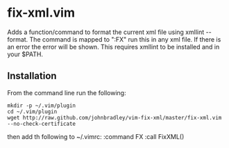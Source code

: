 # fix-xml.vim

Adds a function/command to format the current xml file using xmllint --format.
The command is mapped to ":FX" run this in any xml file.
If there is an error the error will be shown.
This requires xmllint to be installed and in your $PATH.

## Installation

From the command line run the following:
```
mkdir -p ~/.vim/plugin
cd ~/.vim/plugin
wget http://raw.github.com/johnbradley/vim-fix-xml/master/fix-xml.vim --no-check-certificate
```

then add th following to ~/.vimrc:
:command FX :call FixXML()
